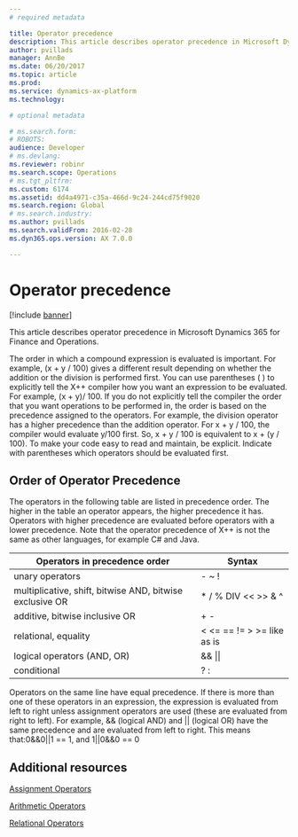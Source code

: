 ```yaml
---
# required metadata

title: Operator precedence
description: This article describes operator precedence in Microsoft Dynamics 365 for Finance and Operations.
author: pvillads
manager: AnnBe
ms.date: 06/20/2017
ms.topic: article
ms.prod: 
ms.service: dynamics-ax-platform
ms.technology: 

# optional metadata

# ms.search.form: 
# ROBOTS: 
audience: Developer
# ms.devlang: 
ms.reviewer: robinr
ms.search.scope: Operations
# ms.tgt_pltfrm: 
ms.custom: 6174
ms.assetid: dd4a4971-c35a-466d-9c24-244cd75f9020
ms.search.region: Global
# ms.search.industry: 
ms.author: pvillads
ms.search.validFrom: 2016-02-28
ms.dyn365.ops.version: AX 7.0.0

---
```


# Operator precedence

[!include [banner](../includes/banner.md)]

This article describes operator precedence in Microsoft Dynamics 365 for Finance and Operations.

The order in which a compound expression is evaluated is important. For example, (x + y / 100) gives a different result depending on whether the addition or the division is performed first. You can use parentheses ( ) to explicitly tell the X++ compiler how you want an expression to be evaluated. For example, (x + y)/ 100. If you do not explicitly tell the compiler the order that you want operations to be performed in, the order is based on the precedence assigned to the operators. For example, the division operator has a higher precedence than the addition operator. For x + y / 100, the compiler would evaluate y/100 first. So, x + y / 100 is equivalent to x + (y / 100). To make your code easy to read and maintain, be explicit. Indicate with parentheses which operators should be evaluated first.

## Order of Operator Precedence
The operators in the following table are listed in precedence order. The higher in the table an operator appears, the higher precedence it has. Operators with higher precedence are evaluated before operators with a lower precedence. Note that the operator precedence of X++ is not the same as other languages, for example C\# and Java.


|              Operators in precedence order               |                 Syntax                 |
|----------------------------------------------------------|----------------------------------------|
|                     unary operators                      |                 - ~ !                  |
| multiplicative, shift, bitwise AND, bitwise exclusive OR |    \* / % DIV &lt;&lt; &gt;&gt; & ^    |
|              additive, bitwise inclusive OR              |                  + -                   |
|                   relational, equality                   | &lt; &lt;= == != &gt; &gt;= like as is |
|               logical operators (AND, OR)                |            && &#124;&#124;             |
|                       conditional                        |                  ? :                   |

Operators on the same line have equal precedence. If there is more than one of these operators in an expression, the expression is evaluated from left to right unless assignment operators are used (these are evaluated from right to left). For example, && (logical AND) and || (logical OR) have the same precedence and are evaluated from left to right. This means that:0&&0||1 == 1, and 1||0&&0 == 0

## Additional resources
[Assignment Operators](https://msdn.microsoft.com/library/d4e86b9c-be82-4f19-ad86-7722344a05f3(AX.60).aspx)

[Arithmetic Operators](https://msdn.microsoft.com/library/cffbc613-3875-4520-9dea-046dc99aab99(AX.60).aspx)

[Relational Operators](https://msdn.microsoft.com/library/702af366-4d46-445e-bd4b-722c9845199f(AX.60).aspx)





